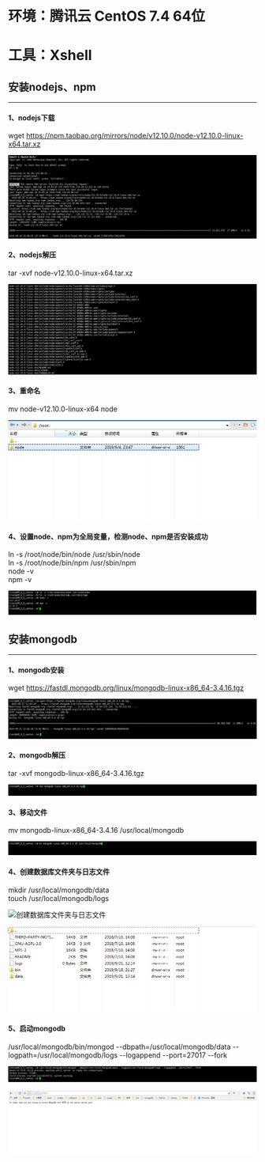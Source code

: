 # 环境：腾讯云 CentOS 7.4 64位
# 工具：Xshell

## 安装nodejs、npm
------

#### 1、nodejs下载  

wget https://npm.taobao.org/mirrors/node/v12.10.0/node-v12.10.0-linux-x64.tar.xz   

![下载](https://github.com/shiwuqi/nodeStudy/blob/master/nodejs%E6%9C%8D%E5%8A%A1%E5%99%A8%E9%83%A8%E7%BD%B2/assets/images/node-download.png)

#### 2、nodejs解压  

tar -xvf node-v12.10.0-linux-x64.tar.xz  

![解压](https://github.com/shiwuqi/nodeStudy/blob/master/nodejs%E6%9C%8D%E5%8A%A1%E5%99%A8%E9%83%A8%E7%BD%B2/assets/images/node-decompression.png)

#### 3、重命名  

mv node-v12.10.0-linux-x64 node  

![更改名称](https://github.com/shiwuqi/nodeStudy/blob/master/nodejs%E6%9C%8D%E5%8A%A1%E5%99%A8%E9%83%A8%E7%BD%B2/assets/images/node-catalog.jpg)
  
#### 4、设置node、npm为全局变量，检测node、npm是否安装成功  

ln -s /root/node/bin/node /usr/sbin/node  
ln -s /root/node/bin/npm /usr/sbin/npm  
node -v  
npm -v  

![设置全局变量](https://github.com/shiwuqi/nodeStudy/blob/master/nodejs%E6%9C%8D%E5%8A%A1%E5%99%A8%E9%83%A8%E7%BD%B2/assets/images/node-setting.jpg)



## 安装mongodb
------

#### 1、mongodb安装

wget https://fastdl.mongodb.org/linux/mongodb-linux-x86_64-3.4.16.tgz

![下载](https://github.com/shiwuqi/nodeStudy/blob/master/nodejs%E6%9C%8D%E5%8A%A1%E5%99%A8%E9%83%A8%E7%BD%B2/assets/images/mongodb-download.png)

#### 2、mongodb解压

tar -xvf mongodb-linux-x86_64-3.4.16.tgz

![解压](https://github.com/shiwuqi/nodeStudy/blob/master/nodejs%E6%9C%8D%E5%8A%A1%E5%99%A8%E9%83%A8%E7%BD%B2/assets/images/mongodb-decompression.png)

#### 3、移动文件

mv mongodb-linux-x86_64-3.4.16 /usr/local/mongodb

![移动](https://github.com/shiwuqi/nodeStudy/blob/master/nodejs%E6%9C%8D%E5%8A%A1%E5%99%A8%E9%83%A8%E7%BD%B2/assets/images/mongodb-move.png)

#### 4、创建数据库文件夹与日志文件

mkdir /usr/local/mongodb/data  
touch /usr/local/mongodb/logs

![创建数据库文件夹与日志文件](https://github.com/shiwuqi/nodeStudy/blob/master/nodejs%E6%9C%8D%E5%8A%A1%E5%99%A8%E9%83%A8%E7%BD%B2/assets/images/mongodb-data.jpg)

![结果](https://github.com/shiwuqi/nodeStudy/blob/master/nodejs%E6%9C%8D%E5%8A%A1%E5%99%A8%E9%83%A8%E7%BD%B2/assets/images/mongodb-data-result.png)

#### 5、启动mongodb

/usr/local/mongodb/bin/mongod --dbpath=/usr/local/mongodb/data --logpath=/usr/local/mongodb/logs --logappend --port=27017 --fork

![结果](https://github.com/shiwuqi/nodeStudy/blob/master/nodejs%E6%9C%8D%E5%8A%A1%E5%99%A8%E9%83%A8%E7%BD%B2/assets/images/mongodb-start.png)

![成功](https://github.com/shiwuqi/nodeStudy/blob/master/nodejs%E6%9C%8D%E5%8A%A1%E5%99%A8%E9%83%A8%E7%BD%B2/assets/images/mongodb-success.png)

  